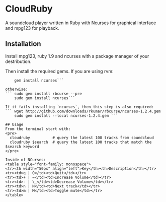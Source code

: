 # CloudRuby

A soundcloud player written in Ruby with Ncurses for graphical interface and mpg123
for playback.

## Installation

Install mpg123, ruby 1.9 and ncurses with a package manager of your
destribution.

Then install the required gems.
If you are using rvm:
``` gem install rbcurse --pre
    gem install ncurses```

otherwise:
``` sudo gem install rbcurse --pre
    sudo gem install ncurses```

If it fails installing `ncurses`, then this step is also required:
``` wget http://github.com/downloads/rkumar/rbcurse/ncurses-1.2.4.gem
    sudo gem install --local ncurses-1.2.4.gem ```

## Usage
From the terminal start with:
<pre>
  cloudruby          # query the latest 100 tracks from soundcloud 
  cloudruby $search  # query the latest 100 tracks that match the $search keyword
</pre>

Inside of NCurses:
<table style="font-family: monospace">
<tr><th width="50px" align="left">Key</th><th>Description</th></tr>
<tr><td>q | Q</td><td>Quit</td></tr>
<tr><td>+ | =</td><td>Increase Volume</td></tr>
<tr><td>- | \_</td><td>Decrease Volume</td></tr>
<tr><td>n | N</td><td>Next track</td></tr>
<tr><td>m | M</td><td>Toggle mute</td></tr>
</table>

